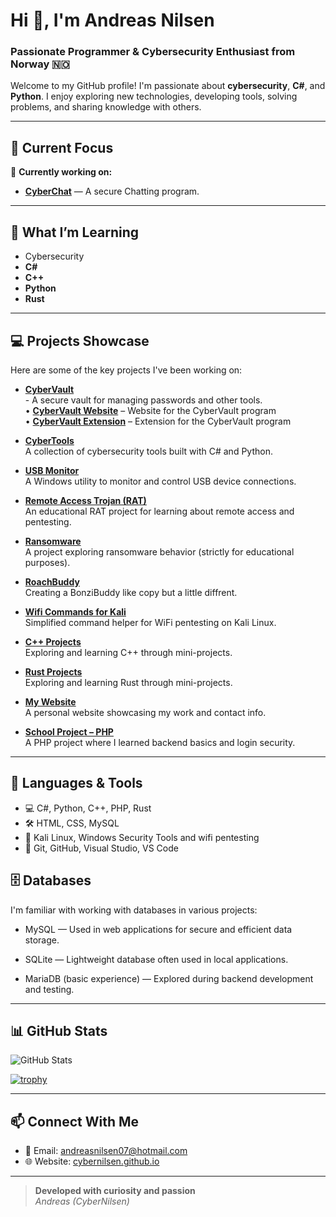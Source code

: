 # Hi 👋, I'm Andreas Nilsen

### Passionate Programmer & Cybersecurity Enthusiast from Norway 🇳🇴

Welcome to my GitHub profile! I'm passionate about **cybersecurity**, **C#**, and **Python**. I enjoy exploring new technologies, developing tools, solving problems, and sharing knowledge with others.

---

## 🌟 Current Focus

🔭 **Currently working on:**  
- [**CyberChat**](https://github.com/CyberNilsen/CyberChat) — A secure Chatting program. <br>

---

## 🌱 What I’m Learning

- Cybersecurity
- **C#**
- **C++**
- **Python**
- **Rust**

---

## 💻 Projects Showcase

Here are some of the key projects I've been working on:

- [**CyberVault**](https://github.com/CyberNilsen/CyberVault) <br>- A secure vault for managing passwords and other tools.<br>
  • [**CyberVault Website**](https://github.com/CyberNilsen/CyberVault-website) – Website for the CyberVault program<br>
  • [**CyberVault Extension**](https://github.com/CyberNilsen/CyberVaultExtension) – Extension for the CyberVault program

- [**CyberTools**](https://github.com/CyberNilsen/CyberTools)  
  A collection of cybersecurity tools built with C# and Python.

- [**USB Monitor**](https://github.com/CyberNilsen/USB-Monitor)  
  A Windows utility to monitor and control USB device connections.

- [**Remote Access Trojan (RAT)**](https://github.com/CyberNilsen/Remote-Access-Trojan)  
  An educational RAT project for learning about remote access and pentesting.

- [**Ransomware**](https://github.com/CyberNilsen/Ransomware)  
  A project exploring ransomware behavior (strictly for educational purposes).

- [**RoachBuddy**](https://github.com/CyberNilsen/RoachBuddy) <br>
  Creating a BonziBuddy like copy but a little diffrent.

- [**Wifi Commands for Kali**](https://github.com/CyberNilsen/Wifi-Commands-Kali)  
  Simplified command helper for WiFi pentesting on Kali Linux.

- [**C++ Projects**](https://github.com/CyberNilsen/CPP-projects)  
  Exploring and learning C++ through mini-projects.

- [**Rust Projects**](  https://github.com/CyberNilsen/Rust)  
  Exploring and learning Rust through mini-projects.

- [**My Website**](https://cybernilsen.github.io/Andreas-Nettside/)  
  A personal website showcasing my work and contact info.

- [**School Project – PHP**](https://github.com/CyberNilsen/Oppdag-Norge-databasenettside)  
  A PHP project where I learned backend basics and login security.

---

## 🚀 Languages & Tools

- 💻 C#, Python, C++, PHP, Rust  
- 🛠️ HTML, CSS, MySQL  
- 🔐 Kali Linux, Windows Security Tools and wifi pentesting
- 🔧 Git, GitHub, Visual Studio, VS Code

## 🗄️ Databases
I'm familiar with working with databases in various projects:

- MySQL — Used in web applications for secure and efficient data storage.

- SQLite — Lightweight database often used in local applications.

- MariaDB (basic experience) — Explored during backend development and testing.

---

## 📊 GitHub Stats

<p align="left">
  <img src="https://github-readme-stats.vercel.app/api?username=CyberNilsen&show_icons=true&theme=dark" alt="GitHub Stats"/>
</p>

[![trophy](https://github-profile-trophy.vercel.app/?username=CyberNilsen&theme=onedark)](https://github.com/ryo-ma/github-profile-trophy)

---

## 📫 Connect With Me

- 💌 Email: [andreasnilsen07@hotmail.com](mailto:andreasnilsen07@hotmail.com)
- 🌐 Website: [cybernilsen.github.io](https://cybernilsen.github.io/Andreas-Nettside/)

---

> **Developed with curiosity and passion**  
> *Andreas (CyberNilsen)*
